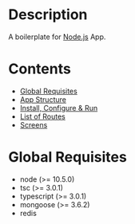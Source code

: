 # Description

A boilerplate for [Node.js](https://nodejs.org/en) App.

# Contents

- [Global Requisites](#global-requisites)
- [App Structure](#app-structure)
- [Install, Configure & Run](#install-configure--run)
- [List of Routes](#list-of-routes)
- [Screens](#screens)

# Global Requisites

- node (>= 10.5.0)
- tsc (>= 3.0.1)
- typescript (>= 3.0.1)
- mongoose (>= 3.6.2)
- redis

